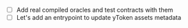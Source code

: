 - [ ] Add real compiled oracles and test contracts with them
- [ ] Let's add an entrypoint to update yToken assets metadata
